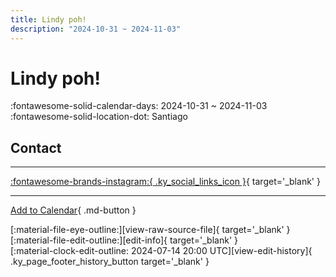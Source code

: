 ```yaml
---
title: Lindy poh!
description: "2024-10-31 ~ 2024-11-03"
---
```


# Lindy poh! 

:fontawesome-solid-calendar-days: 2024-10-31 ~ 2024-11-03  
:fontawesome-solid-location-dot: Santiago  

## Contact


---

 [:fontawesome-brands-instagram:{ .ky_social_links_icon }](https://instagram.com/lindypohfestival){ target='_blank' }

---

[Add to Calendar](https://swing.news/ics/en/2024/cl/lindy-poh-2024.ics){ .md-button }

<div class="ky_page_footer" markdown>
<div class="ky_page_footer_trailing" markdown="span">
[:material-file-eye-outline:][view-raw-source-file]{ target='_blank' }
[:material-file-edit-outline:][edit-info]{ target='_blank' }
</div>
<div class="ky_page_footer_leading" markdown="span">
[:material-clock-edit-outline: 2024-07-14 20:00 UTC][view-edit-history]{ .ky_page_footer_history_button target='_blank' }
</div>
</div>

[view-raw-source-file]: https://github.com/swingdance/events/blob/main/2024/cl/lindy-poh-2024.json "View Raw Source File"
[edit-info]: https://github.com/swingdance/events/issues/new?assignees=&labels=update+event&projects=&template=03-update_entity.yml&title=%5B2024%2Fcl%5D%20Lindy%20poh%21&region=cl&year=2024&id=lindy-poh-2024&name=Lindy%20poh%21&org_id= "Edit Info"

[view-edit-history]: https://github.com/swingdance/events/commits/main/2024/cl/lindy-poh-2024.json "View Edit History"
